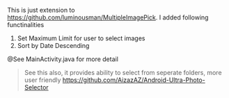 This is just extension to https://github.com/luminousman/MultipleImagePick. I added following functinalities
1) Set Maximum Limit for user to select images
2) Sort by Date Descending 

@See MainActivity.java for more detail

> See this also, it provides ability to select from seperate folders, more user friendly
> https://github.com/AizazAZ/Android-Ultra-Photo-Selector 
